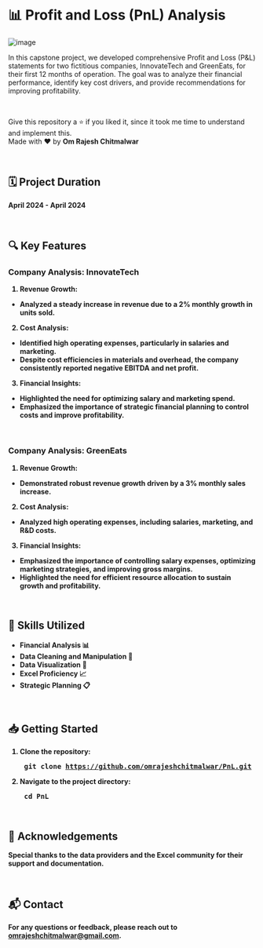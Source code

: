 # 📊 Profit and Loss (PnL) Analysis

![image](https://github.com/user-attachments/assets/be1d96ca-1f2d-432c-96dc-45f774d8a165)

In this capstone project, we developed comprehensive Profit and Loss (P&L) statements for two fictitious companies, InnovateTech and GreenEats, for their first 12 months of operation. The goal was to analyze their financial performance, identify key cost drivers, and provide recommendations for improving profitability.

<br>

Give this repository a ⭐ if you liked it, since it took me time to understand and implement this. <br>
Made with ❤️ by <b>Om Rajesh Chitmalwar<b>

<br>

## 🗓️ Project Duration
April 2024 - April 2024 

<br>

## 🔍 Key Features
### Company Analysis: InnovateTech
1. Revenue Growth:
- Analyzed a steady increase in revenue due to a 2% monthly growth in units sold.
2. Cost Analysis:
- Identified high operating expenses, particularly in salaries and marketing.
- Despite cost efficiencies in materials and overhead, the company consistently reported negative EBITDA and net profit.
3. Financial Insights:
- Highlighted the need for optimizing salary and marketing spend.
- Emphasized the importance of strategic financial planning to control costs and improve profitability.

<br>

### Company Analysis: GreenEats
1. Revenue Growth:
- Demonstrated robust revenue growth driven by a 3% monthly sales increase.
2. Cost Analysis:
- Analyzed high operating expenses, including salaries, marketing, and R&D costs.
3. Financial Insights:
- Emphasized the importance of controlling salary expenses, optimizing marketing strategies, and improving gross margins.
- Highlighted the need for efficient resource allocation to sustain growth and profitability.

<br>

## 💼 Skills Utilized
- Financial Analysis 📊
- Data Cleaning and Manipulation 🧹
- Data Visualization 🎨
- Excel Proficiency 📈
- Strategic Planning 📋

<br>

## 📥 Getting Started
1. Clone the repository: <pre> git clone https://github.com/omrajeshchitmalwar/PnL.git
2. Navigate to the project directory: <pre> cd PnL

<br>

## 🌟 Acknowledgements
Special thanks to the data providers and the Excel community for their support and documentation.

<br>

## 📬 Contact
For any questions or feedback, please reach out to omrajeshchitmalwar@gmail.com.
